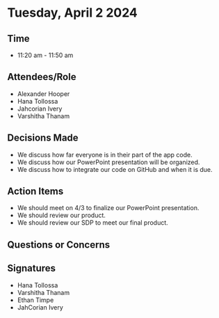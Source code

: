 # Tuesday, April 2 2024
## Time
- 11:20 am - 11:50 am
## Attendees/Role
- Alexander Hooper
- Hana Tollossa
- Jahcorian Ivery
- Varshitha Thanam
## Decisions Made
- We discuss how far everyone is in their part of the app code.
- We discuss how our PowerPoint presentation will be organized.
- We discuss how to integrate our code on GitHub and when it is due.
## Action Items
- We should meet on 4/3 to finalize our PowerPoint presentation.
- We should review our product.
- We should review our SDP to meet our final product.
## Questions or Concerns

## Signatures  
- Hana Tollossa
- Varshitha Thanam
- Ethan Timpe
- JahCorian Ivery

